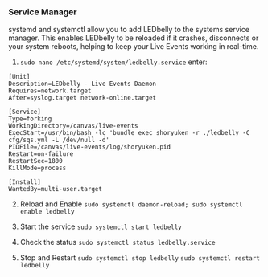 ### Service Manager
systemd and systemctl allow you to add LEDbelly to the systems service manager. This enables LEDbelly to be reloaded if it crashes, disconnects or your system reboots, helping to keep your Live Events working in real-time.


1) `sudo nano /etc/systemd/system/ledbelly.service`
enter:
```
[Unit]
Description=LEDbelly - Live Events Daemon
Requires=network.target
After=syslog.target network-online.target

[Service]
Type=forking
WorkingDirectory=/canvas/live-events
ExecStart=/usr/bin/bash -lc 'bundle exec shoryuken -r ./ledbelly -C cfg/sqs.yml -L /dev/null -d'
PIDFile=/canvas/live-events/log/shoryuken.pid
Restart=on-failure
RestartSec=1800
KillMode=process

[Install]
WantedBy=multi-user.target
```

2) Reload and Enable
`sudo systemctl daemon-reload; sudo systemctl enable ledbelly`

3) Start the service
`sudo systemctl start ledbelly`

4) Check the status
`sudo systemctl status ledbelly.service`

5) Stop and Restart
`sudo systemctl stop ledbelly`
`sudo systemctl restart ledbelly`